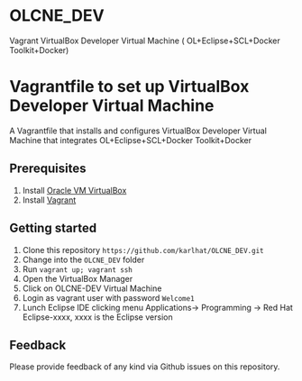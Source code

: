 # OLCNE_DEV
Vagrant VirtualBox Developer Virtual Machine  ( OL+Eclipse+SCL+Docker Toolkit+Docker)

# Vagrantfile to set up VirtualBox Developer Virtual Machine 
A Vagrantfile that installs and configures VirtualBox Developer Virtual Machine that integrates OL+Eclipse+SCL+Docker Toolkit+Docker

## Prerequisites
1. Install [Oracle VM VirtualBox](https://www.virtualbox.org/wiki/Downloads)
2. Install [Vagrant](https://vagrantup.com/)

## Getting started
1. Clone this repository `https://github.com/karlhat/OLCNE_DEV.git`
2. Change into the `OLCNE_DEV` folder
3. Run `vagrant up; vagrant ssh`
4. Open the VirtualBox Manager
5. Click on OLCNE-DEV Virtual Machine
6. Login as vagrant user with password `Welcome1`
7. Lunch Eclipse IDE clicking menu Applications-> Programming -> Red Hat Eclipse-xxxx, xxxx is the Eclipse version



## Feedback
Please provide feedback of any kind via Github issues on this repository.

